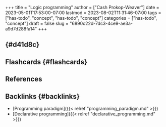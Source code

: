 +++
title = "Logic programming"
author = ["Cash Prokop-Weaver"]
date = 2023-05-01T17:53:00-07:00
lastmod = 2023-08-02T11:31:46-07:00
tags = ["has-todo", "concept", "has-todo", "concept"]
categories = ["has-todo", "concept"]
draft = false
slug = "6890c22d-7dc3-4ce9-ae3a-a9d7d288fa14"
+++

##  {#d41d8c}


## Flashcards {#flashcards}

## References

<style>.csl-entry{text-indent: -1.5em; margin-left: 1.5em;}</style><div class="csl-bib-body">
</div>


## Backlinks {#backlinks}

-   [Programming paradigm]({{< relref "programming_paradigm.md" >}})
-   [Declarative programming]({{< relref "declarative_programming.md" >}})
